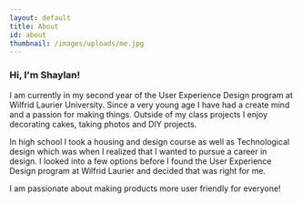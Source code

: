 ```yaml
---
layout: default
title: About
id: about
thumbnail: /images/uploads/me.jpg
---
```

<h3>Hi, I'm Shaylan!</h3>

I am currently in my second year of the User Experience Design program at Wilfrid Laurier University. Since a very young age I have had a create mind and a passion for making things. Outside of my class projects I enjoy decorating cakes, taking photos and DIY projects.

In high school I took a housing and design course as well as Technological design which was when I realized that I wanted to pursue a career in design. I looked into a few options before I found the User Experience Design program at Wilfrid Laurier and decided that was right for me. 

I am passionate about making products more user friendly for everyone!

